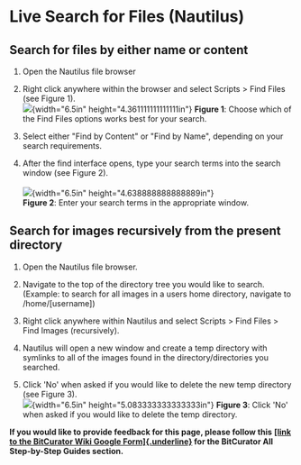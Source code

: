 # **Live Search for Files (Nautilus)**

## **Search for files by either name or content**

1.  Open the Nautilus file browser

2.  Right click anywhere within the browser and select Scripts \> Find
    Files (see Figure 1).\
    ![](./media/image1.png){width="6.5in" height="4.361111111111111in"}
    **Figure 1**: Choose which of the Find Files options works best for
    your search.

3.  Select either \"Find by Content\" or \"Find by Name\", depending on
    your search requirements.

4.  After the find interface opens, type your search terms into the
    search window (see Figure 2).\
    \
    ![](./media/image2.png){width="6.5in" height="4.638888888888889in"}\
    **Figure 2**: Enter your search terms in the appropriate window.

## **Search for images recursively from the present directory**

1.  Open the Nautilus file browser.

2.  Navigate to the top of the directory tree you would like to search.
    (Example: to search for all images in a users home directory,
    navigate to /home/\[username\])

3.  Right click anywhere within Nautilus and select Scripts \> Find
    Files \> Find Images (recursively).

4.  Nautilus will open a new window and create a temp directory with
    symlinks to all of the images found in the directory/directories you
    searched.

5.  Click \'No\' when asked if you would like to delete the new temp
    directory (see Figure 3).\
    ![](./media/image3.png){width="6.5in" height="5.083333333333333in"}
    **Figure 3**: Click \'No\' when asked if you would like to delete
    the temp directory.

**If you would like to provide feedback for this page, please follow
this** **[[link to the BitCurator Wiki Google
Form]{.underline}](https://docs.google.com/forms/d/e/1FAIpQLSelmRx1VmgDEg3dU5_8cXZy9MZ5v8_sAl-Ur2nPFLAi6Lvu2w/viewform?usp=sf_link)
for the BitCurator All Step-by-Step Guides section.**
